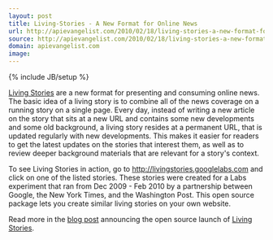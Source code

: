 ```yaml
---
layout: post
title: Living-Stories - A New Format for Online News
url: http://apievangelist.com/2010/02/18/living-stories-a-new-format-for-online-news/
source: http://apievangelist.com/2010/02/18/living-stories-a-new-format-for-online-news/
domain: apievangelist.com
image: 
---
```

{% include JB/setup %}<p><a href="http://code.google.com/p/living-stories/">Living Stories</a> are a new format for presenting and consuming online news. The basic idea of a living story is to combine all of the news coverage on a running story on a single page. Every day, instead of writing a new article on the story that sits at a new URL and contains some new developments and some old background, a living story resides at a permanent URL, that is updated regularly with new developments. This makes it easier for readers to get the latest updates on the stories that interest them, as well as to review deeper background materials that are relevant for a story's context.<p></p>
To see Living Stories in action, go to <a rel="nofollow" href="http://livingstories.googlelabs.com/">http://livingstories.googlelabs.com</a> and click on one of the listed stories. These stories were created for a Labs experiment that ran from Dec 2009 - Feb 2010 by a partnership between Google, the New York Times, and the Washington Post. This open source package lets you create similar living stories on your own website.<p></p>
Read more in the <a rel="nofollow" href="http://googlenewsblog.blogspot.com/2010/02/open-sourcing-living-stories-format.html">blog post</a> announcing the open source launch of <a href="http://code.google.com/p/living-stories/">Living Stories</a>.</p>
